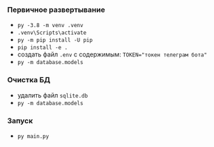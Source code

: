 ### Первичное развертывание

- `py -3.8 -m venv .venv`
- `.venv\Scripts\activate`
- `py -m pip install -U pip`
- `pip install -e .`
- создать файл `.env` c содержимым: `TOKEN="токен телеграм бота"`
- `py -m database.models`

### Очистка БД

- удалить файл `sqlite.db`
- `py -m database.models`

### Запуск

- `py main.py`
